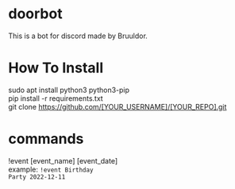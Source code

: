 # doorbot

This is a bot for discord made by Bruuldor.

# How To Install
sudo apt install python3 python3-pip<br>
pip install -r requirements.txt<br>
git clone https://github.com/[YOUR_USERNAME]/[YOUR_REPO].git<br>


# commands
!event [event_name] [event_date]<br>
example: <code>!event Birthday Party 2022-12-11</code>
